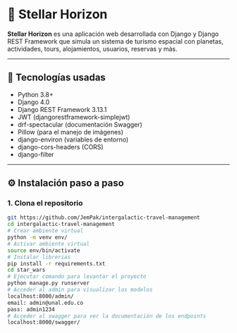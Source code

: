 # 🌌 Stellar Horizon

**Stellar Horizon** es una aplicación web desarrollada con Django y Django REST Framework que simula un sistema de turismo espacial con planetas, actividades, tours, alojamientos, usuarios, reservas y más.

---

## 🧰 Tecnologías usadas

- Python 3.8+
- Django 4.0
- Django REST Framework 3.13.1
- JWT (djangorestframework-simplejwt)
- drf-spectacular (documentación Swagger)
- Pillow (para el manejo de imágenes)
- django-environ (variables de entorno)
- django-cors-headers (CORS)
- django-filter

---

## ⚙️ Instalación paso a paso

### 1. Clona el repositorio

```bash
git https://github.com/JemPak/intergalactic-travel-management
cd intergalactic-travel-management
# Crear ambiente virtual
python -m venv env/
# Activar ambiente virtual
source env/bin/activate
# Instalar librerias
pip install -r requirements.txt
cd star_wars
# Ejecutar comando para levantar el proyecto
python manage.py runserver
# Acceder al admin para visualizar los modelos
localhost:8000/admin/
email: admin@unal.edu.co
pass: admin1234
# Acceder al swagger para ver la documentación de los endpoints
localhost:8000/swagger/
